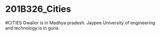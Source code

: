 # 201B326_Cities
#CITIES
Gwalior is in Madhya pradesh.
Jaypee University of engineering and technology is in guna.

